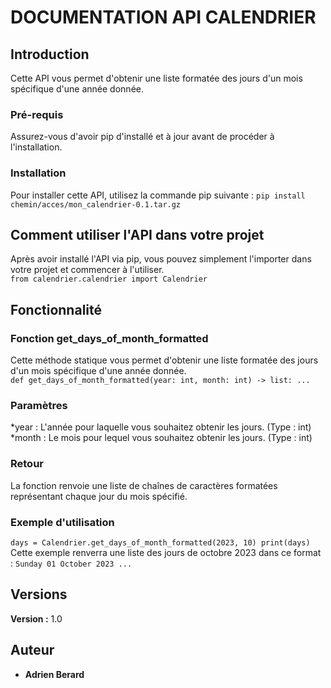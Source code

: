 # DOCUMENTATION API CALENDRIER

## Introduction

Cette API vous permet d'obtenir une liste formatée des jours d'un mois spécifique d'une année donnée.

### Pré-requis

Assurez-vous d'avoir pip d'installé et à jour avant de procéder à l'installation.

### Installation

Pour installer cette API, utilisez la commande pip suivante :
``pip install chemin/acces/mon_calendrier-0.1.tar.gz``

## Comment utiliser l'API dans votre projet

Après avoir installé l'API via pip, vous pouvez simplement l'importer dans votre projet et commencer à l'utiliser.
<br>``from calendrier.calendrier import Calendrier``

## Fonctionnalité
### Fonction get_days_of_month_formatted
Cette méthode statique vous permet d'obtenir une liste formatée des jours d'un mois spécifique d'une année donnée.  
``def get_days_of_month_formatted(year: int, month: int) -> list:
    ...``
### Paramètres
*year : L'année pour laquelle vous souhaitez obtenir les jours. (Type : int)
*month : Le mois pour lequel vous souhaitez obtenir les jours. (Type : int)

### Retour
La fonction renvoie une liste de chaînes de caractères formatées représentant chaque jour du mois spécifié.

### Exemple d'utilisation
``days = Calendrier.get_days_of_month_formatted(2023, 10)
print(days)``
Cette exemple renverra une liste des jours de octobre 2023 dans ce format :
``Sunday 01 October 2023
...``

## Versions
**Version :** 1.0

## Auteur
* **Adrien Berard**

